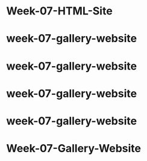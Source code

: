# Week-07-HTML-Site
# week-07-gallery-website
# week-07-gallery-website
# week-07-gallery-website
# week-07-gallery-website
# Week-07-Gallery-Website
